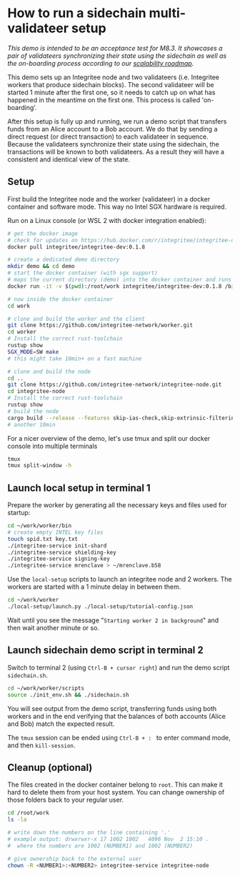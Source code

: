 # How to run a sidechain multi-validateer setup

*This demo is intended to be an acceptance test for M8.3. It showcases a pair of validateers synchronizing their state using the sidechain as well as the on-boarding process according to our [scalability roadmap](https://polkadot.polkassembly.io/post/111).*

This demo sets up an Integritee node and two validateers (i.e. Integritee workers that produce sidechain blocks). The second validateer will be started 1 minute after the first one, so it needs to catch up on what has happened in the meantime on the first one. This process is called 'on-boarding'.

After this setup is fully up and running, we run a demo script that transfers funds from an Alice account to a Bob account. We do that by sending a direct request (or direct transaction) to each validateer in sequence. Because the validateers synchronize their state using the sidechain, the transactions will be known to both validateers. As a result they will have a consistent and identical view of the state.

## Setup

First build the Integritee node and the worker (validateer) in a docker container and software mode. This way no Intel SGX hardware is required.

Run on a Linux console (or WSL 2 with docker integration enabled):

```bash
# get the docker image
# check for updates on https://hub.docker.com/r/integritee/integritee-dev/tags
docker pull integritee/integritee-dev:0.1.8

# create a dedicated demo directory
mkdir demo && cd demo
# start the docker container (with sgx support)
# maps the current directory (demo) into the docker container and runs a bash shell
docker run -it -v $(pwd):/root/work integritee/integritee-dev:0.1.8 /bin/bash

# now inside the docker container
cd work

# clone and build the worker and the client
git clone https://github.com/integritee-network/worker.git
cd worker
# Install the correct rust-toolchain
rustup show
SGX_MODE=SW make
# this might take 10min+ on a fast machine

# clone and build the node
cd ..
git clone https://github.com/integritee-network/integritee-node.git
cd integritee-node
# Install the correct rust-toolchain
rustup show
# build the node
cargo build --release --features skip-ias-check,skip-extrinsic-filtering
# another 10min
```

For a nicer overview of the demo, let's use tmux and split our docker console into multiple terminals

```bash
tmux
tmux split-window -h
```

## Launch local setup in terminal 1

Prepare the worker by generating all the necessary keys and files used for startup:

```bash
cd ~/work/worker/bin
# create empty INTEL key files
touch spid.txt key.txt
./integritee-service init-shard
./integritee-service shielding-key
./integritee-service signing-key
./integritee-service mrenclave > ~/mrenclave.b58
```

Use the `local-setup` scripts to launch an integritee node and 2 workers. The workers are started with a 1 minute delay in between them.

```bash
cd ~/work/worker
./local-setup/launch.py ./local-setup/tutorial-config.json
```

Wait until you see the message "`Starting worker 2 in background`" and then wait another minute or so.  

## Launch sidechain demo script in terminal 2

Switch to terminal 2 (using `Ctrl-B + cursor right`) and run the demo script `sidechain.sh`.

```bash
cd ~/work/worker/scripts
source ./init_env.sh && ./sidechain.sh
```

You will see output from the demo script, transferring funds using both workers and in the end verifying that the balances of both accounts (Alice and Bob) match the expected result.

The `tmux` session can be ended using `Ctrl-B + : ` to enter command mode, and then `kill-session`.

## Cleanup (optional)
The files created in the docker container belong to `root`. This can make it hard to delete them from your host system. You can change ownership of those folders back to your regular user.

```bash
cd /root/work
ls -la

# write down the numbers on the line containing '.'
# example output: drwxrwxr-x 17 1002 1002   4096 Nov  2 15:10 .
#  where the numbers are 1002 (NUMBER1) and 1002 (NUMBER2)

# give ownership back to the external user
chown -R <NUMBER1>:<NUMBER2> integritee-service integritee-node
```